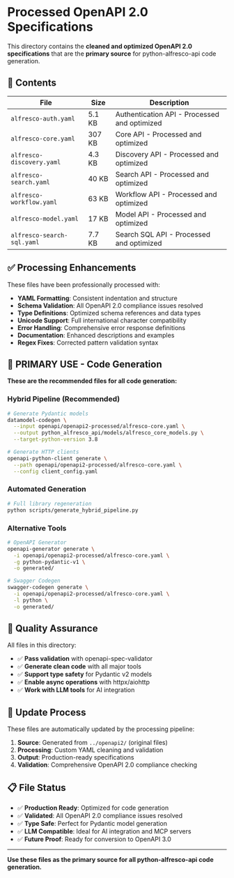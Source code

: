 # Processed OpenAPI 2.0 Specifications

This directory contains the **cleaned and optimized OpenAPI 2.0 specifications** that are the **primary source** for python-alfresco-api code generation.

## 📁 Contents

| File | Size | Description |
|------|------|-------------|
| `alfresco-auth.yaml` | 5.1 KB | Authentication API - Processed and optimized |
| `alfresco-core.yaml` | 307 KB | Core API - Processed and optimized |
| `alfresco-discovery.yaml` | 4.3 KB | Discovery API - Processed and optimized |
| `alfresco-search.yaml` | 40 KB | Search API - Processed and optimized |
| `alfresco-workflow.yaml` | 63 KB | Workflow API - Processed and optimized |
| `alfresco-model.yaml` | 17 KB | Model API - Processed and optimized |
| `alfresco-search-sql.yaml` | 7.7 KB | Search SQL API - Processed and optimized |

## ✅ Processing Enhancements

These files have been professionally processed with:

- **YAML Formatting**: Consistent indentation and structure
- **Schema Validation**: All OpenAPI 2.0 compliance issues resolved
- **Type Definitions**: Optimized schema references and data types
- **Unicode Support**: Full international character compatibility
- **Error Handling**: Comprehensive error response definitions
- **Documentation**: Enhanced descriptions and examples
- **Regex Fixes**: Corrected pattern validation syntax

## 🚀 **PRIMARY USE** - Code Generation

**These are the recommended files for all code generation:**

### Hybrid Pipeline (Recommended)
```bash
# Generate Pydantic models
datamodel-codegen \
  --input openapi/openapi2-processed/alfresco-core.yaml \
  --output python_alfresco_api/models/alfresco_core_models.py \
  --target-python-version 3.8

# Generate HTTP clients
openapi-python-client generate \
  --path openapi/openapi2-processed/alfresco-core.yaml \
  --config client_config.yaml
```

### Automated Generation
```bash
# Full library regeneration
python scripts/generate_hybrid_pipeline.py
```

### Alternative Tools
```bash
# OpenAPI Generator
openapi-generator generate \
  -i openapi/openapi2-processed/alfresco-core.yaml \
  -g python-pydantic-v1 \
  -o generated/

# Swagger Codegen
swagger-codegen generate \
  -i openapi/openapi2-processed/alfresco-core.yaml \
  -l python \
  -o generated/
```

## 🎯 Quality Assurance

All files in this directory:
- ✅ **Pass validation** with openapi-spec-validator
- ✅ **Generate clean code** with all major tools
- ✅ **Support type safety** for Pydantic v2 models
- ✅ **Enable async operations** with httpx/aiohttp
- ✅ **Work with LLM tools** for AI integration

## 🔄 Update Process

These files are automatically updated by the processing pipeline:

1. **Source**: Generated from `../openapi2/` (original files)
2. **Processing**: Custom YAML cleaning and validation
3. **Output**: Production-ready specifications
4. **Validation**: Comprehensive OpenAPI 2.0 compliance checking

## 📋 File Status

- ✅ **Production Ready**: Optimized for code generation
- ✅ **Validated**: All OpenAPI 2.0 compliance issues resolved
- ✅ **Type Safe**: Perfect for Pydantic model generation
- ✅ **LLM Compatible**: Ideal for AI integration and MCP servers
- ✅ **Future Proof**: Ready for conversion to OpenAPI 3.0

---

**Use these files as the primary source for all python-alfresco-api code generation.** 